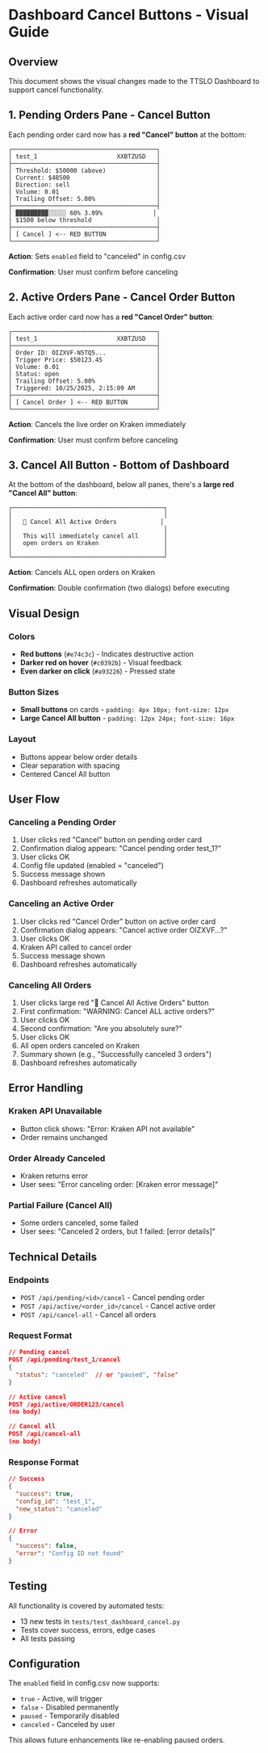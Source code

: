 # Dashboard Cancel Buttons - Visual Guide

## Overview
This document shows the visual changes made to the TTSLO Dashboard to support cancel functionality.

## 1. Pending Orders Pane - Cancel Button

Each pending order card now has a **red "Cancel" button** at the bottom:

```
┌────────────────────────────────────────┐
│ test_1                      XXBTZUSD   │
├────────────────────────────────────────┤
│ Threshold: $50000 (above)              │
│ Current: $48500                        │
│ Direction: sell                        │
│ Volume: 0.01                           │
│ Trailing Offset: 5.00%                 │
├────────────────────────────────────────┤
│ ▓▓▓▓▓▓▓▓▓░░░░░ 60% 3.09%              │
│ $1500 below threshold                  │
├────────────────────────────────────────┤
│ [ Cancel ] <-- RED BUTTON              │
└────────────────────────────────────────┘
```

**Action**: Sets `enabled` field to "canceled" in config.csv

**Confirmation**: User must confirm before canceling

## 2. Active Orders Pane - Cancel Order Button

Each active order card now has a **red "Cancel Order" button**:

```
┌────────────────────────────────────────┐
│ test_1                      XXBTZUSD   │
├────────────────────────────────────────┤
│ Order ID: OIZXVF-N5TQ5...              │
│ Trigger Price: $50123.45               │
│ Volume: 0.01                           │
│ Status: open                           │
│ Trailing Offset: 5.00%                 │
│ Triggered: 10/25/2025, 2:15:09 AM      │
├────────────────────────────────────────┤
│ [ Cancel Order ] <-- RED BUTTON        │
└────────────────────────────────────────┘
```

**Action**: Cancels the live order on Kraken immediately

**Confirmation**: User must confirm before canceling

## 3. Cancel All Button - Bottom of Dashboard

At the bottom of the dashboard, below all panes, there's a **large red "Cancel All" button**:

```
┌──────────────────────────────────────────┐
│                                          │
│   🛑 Cancel All Active Orders            │
│                                          │
│   This will immediately cancel all       │
│   open orders on Kraken                  │
│                                          │
└──────────────────────────────────────────┘
```

**Action**: Cancels ALL open orders on Kraken

**Confirmation**: Double confirmation (two dialogs) before executing

## Visual Design

### Colors
- **Red buttons** (`#e74c3c`) - Indicates destructive action
- **Darker red on hover** (`#c0392b`) - Visual feedback
- **Even darker on click** (`#a93226`) - Pressed state

### Button Sizes
- **Small buttons** on cards - `padding: 4px 10px; font-size: 12px`
- **Large Cancel All button** - `padding: 12px 24px; font-size: 16px`

### Layout
- Buttons appear below order details
- Clear separation with spacing
- Centered Cancel All button

## User Flow

### Canceling a Pending Order
1. User clicks red "Cancel" button on pending order card
2. Confirmation dialog appears: "Cancel pending order test_1?"
3. User clicks OK
4. Config file updated (enabled = "canceled")
5. Success message shown
6. Dashboard refreshes automatically

### Canceling an Active Order
1. User clicks red "Cancel Order" button on active order card
2. Confirmation dialog appears: "Cancel active order OIZXVF...?"
3. User clicks OK
4. Kraken API called to cancel order
5. Success message shown
6. Dashboard refreshes automatically

### Canceling All Orders
1. User clicks large red "🛑 Cancel All Active Orders" button
2. First confirmation: "WARNING: Cancel ALL active orders?"
3. User clicks OK
4. Second confirmation: "Are you absolutely sure?"
5. User clicks OK
6. All open orders canceled on Kraken
7. Summary shown (e.g., "Successfully canceled 3 orders")
8. Dashboard refreshes automatically

## Error Handling

### Kraken API Unavailable
- Button click shows: "Error: Kraken API not available"
- Order remains unchanged

### Order Already Canceled
- Kraken returns error
- User sees: "Error canceling order: [Kraken error message]"

### Partial Failure (Cancel All)
- Some orders canceled, some failed
- User sees: "Canceled 2 orders, but 1 failed: [error details]"

## Technical Details

### Endpoints
- `POST /api/pending/<id>/cancel` - Cancel pending order
- `POST /api/active/<order_id>/cancel` - Cancel active order
- `POST /api/cancel-all` - Cancel all orders

### Request Format
```json
// Pending cancel
POST /api/pending/test_1/cancel
{
  "status": "canceled"  // or "paused", "false"
}

// Active cancel
POST /api/active/ORDER123/cancel
(no body)

// Cancel all
POST /api/cancel-all
(no body)
```

### Response Format
```json
// Success
{
  "success": true,
  "config_id": "test_1",
  "new_status": "canceled"
}

// Error
{
  "success": false,
  "error": "Config ID not found"
}
```

## Testing

All functionality is covered by automated tests:
- 13 new tests in `tests/test_dashboard_cancel.py`
- Tests cover success, errors, edge cases
- All tests passing

## Configuration

The `enabled` field in config.csv now supports:
- `true` - Active, will trigger
- `false` - Disabled permanently
- `paused` - Temporarily disabled
- `canceled` - Canceled by user

This allows future enhancements like re-enabling paused orders.
